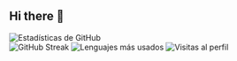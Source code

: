 ## Hi there 👋

<!--
**Eduardo7125/Eduardo7125** is a ✨ _special_ ✨ repository because its `README.md` (this file) appears on your GitHub profile.

Here are some ideas to get you started:

- 🔭 I’m currently working on ...
- 🌱 I’m currently learning ...
- 👯 I’m looking to collaborate on ...
- 🤔 I’m looking for help with ...
- 💬 Ask me about ...
- 📫 How to reach me: ...
- 😄 Pronouns: ...
- ⚡ Fun fact: ...
-->
![Estadísticas de GitHub](https://github-readme-stats.vercel.app/api?username=Eduardo7125&show_icons=true)
<br/>
![GitHub Streak](https://github-readme-streak-stats.herokuapp.com/?user=Eduardo7125)
![Lenguajes más usados](https://github-readme-stats.vercel.app/api/top-langs/?username=Eduardo7125&layout=compact)
![Visitas al perfil](https://visitor-badge.glitch.me/badge?page_id=Eduardo7125.visitor-badge)

